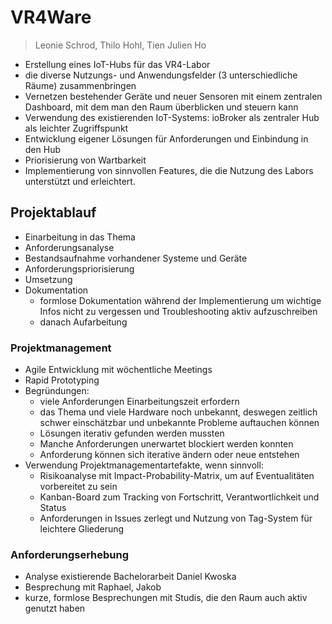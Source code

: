 # VR4Ware
> Leonie Schrod, Thilo Hohl, Tien Julien Ho

<!-- Beschreibung Aufgabe -->
- Erstellung eines IoT-Hubs für das VR4-Labor
- die diverse Nutzungs- und Anwendungsfelder (3 unterschiedliche Räume) zusammenbringen
- Vernetzen bestehender Geräte und neuer Sensoren mit einem zentralen Dashboard, mit dem man den Raum überblicken und steuern kann
- Verwendung des existierenden IoT-Systems: ioBroker als zentraler Hub als leichter Zugriffspunkt
- Entwicklung eigener Lösungen für Anforderungen und Einbindung in den Hub
- Priorisierung von Wartbarkeit
- Implementierung von sinnvollen Features, die die Nutzung des Labors unterstützt und erleichtert.

## Projektablauf
- Einarbeitung in das Thema
- Anforderungsanalyse
- Bestandsaufnahme vorhandener Systeme und Geräte
- Anforderungspriorisierung
- Umsetzung
-  Dokumentation
   -  formlose Dokumentation während der Implementierung um wichtige Infos nicht zu vergessen und Troubleshooting aktiv aufzuschreiben
   -  danach Aufarbeitung


### Projektmanagement
- Agile Entwicklung mit wöchentliche Meetings
- Rapid Prototyping
- Begründungen:
  -  viele Anforderungen Einarbeitungszeit erfordern
  -  das Thema und viele Hardware noch unbekannt, deswegen zeitlich schwer einschätzbar und unbekannte Probleme auftauchen können
  -  Lösungen iterativ gefunden werden mussten
  -  Manche Anforderungen unerwartet blockiert werden konnten
  -  Anforderung können sich iterative ändern oder neue entstehen
- Verwendung Projektmanagementartefakte, wenn sinnvoll:
  - Risikoanalyse mit Impact-Probability-Matrix, um auf Eventualitäten vorbereitet zu sein
  - Kanban-Board zum Tracking von Fortschritt, Verantwortlichkeit und Status
  - Anforderungen in Issues zerlegt und Nutzung von Tag-System für leichtere Gliederung

### Anforderungserhebung
- Analyse existierende Bachelorarbeit Daniel Kwoska
- Besprechung mit Raphael, Jakob
- kurze, formlose Besprechungen mit Studis, die den Raum auch aktiv genutzt haben


